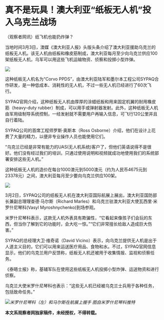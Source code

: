 # 真不是玩具！澳大利亚“纸板无人机”投入乌克兰战场

（观察者网讯）纸飞机也能扔炸弹？

当地时间3月3日，澳媒《澳大利亚人报》头版头条介绍了澳大利亚援助乌克兰的纸板无人机。该无人机由纸板和橡皮筋制成，澳大利亚每月至少向乌克兰供应100架纸板无人机，乌军可以用这些飞机运输物资、侦察和投掷小型炸弹。

![](https://inews.gtimg.com/newsapp_bt/0/15709675527/1000)

这种纸板无人机名为“Corvo
PPDS”，由澳大利亚陆军和墨尔本工程公司SYPAQ合作研发，是一种低成本、消耗性的无人机，不过一些无人机已经进行了60次飞行。

SYPAQ官网介绍，这种纸板无人机由厚厚的涂蜡纸板和用来固定机翼的耐用橡皮筋（heavy-duty
rubber）制成，可以用手或弹射器发射。此外，这种纸板无人机由军用级制导系统控制，一经发射就不需要用户再输入信息，可飞行120公里并且自行着陆。

SYPAQ公司的首席工程师罗斯·奥斯本（Ross Osborne）介绍，他们在设计上花费了大量的精力，以便非专业操作人员也能使用它们。

“乌克兰已经是非常有能力的UAS(无人机系统)客户了，但他们英语说得不是很好。他们没有经过我们的培训，只通过使用说明和视频就成功地使用我们的系统部署安排这些无人机。”

这种纸板无人机的造价在每台1000澳元到5000澳元（约为人民币4675元到23378元）之间，澳大利亚每月至少要向乌克兰供应100架。

![](https://inews.gtimg.com/newsapp_match/0/15709675532/0)

3月2日，SYPAQ公司的纸板无人机在澳大利亚国际航展上展出，澳大利亚国防部长兼副总理理查德·马尔斯（Richard
Marles）和乌克兰驻澳大利亚大使瓦西里·米罗什尼琴科(Vasyl Myroshnychenko)到场参观。

米罗什尼琴科表示，这款无人机外表具有欺骗性，“它看起来像孩子们会玩的东西，但当你了解到它的功能时，会大吃一惊。”“它们非常擅长给敌人造成巨大伤害。”

SYPAQ的总经理大卫·维奇诺（David
Vicino）表示，向乌克兰提供无人机是出于人道主义目的，它们可以用来运送医疗用品、食物和水。不过，SYPAQ官网信息显示，他们的乌克兰用户反馈称，纸板无人机还被用于收集情报、监视和侦察任务。

《泰晤士报》称，基辅军队在使用这些纸板无人机投掷小型炸弹、运送物资和进行侦察。

乌克兰大使米罗什尼琴科也表示：“这些无人机已经被乌克兰士兵用于各种任务，包括致命任务。”

![](https://inews.gtimg.com/newsapp_bt/0/15709675544/1000)_米罗什尼琴科（左）和马尔斯在航展上握手
图自米罗什尼琴科推特_

**本文系观察者网独家稿件，未经授权，不得转载。**

